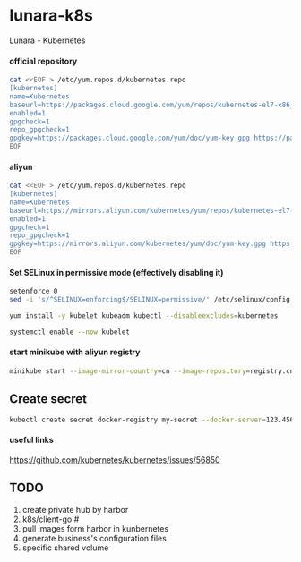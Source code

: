 # lunara-k8s
Lunara - Kubernetes

#### official repository
```sh
cat <<EOF > /etc/yum.repos.d/kubernetes.repo
[kubernetes]
name=Kubernetes
baseurl=https://packages.cloud.google.com/yum/repos/kubernetes-el7-x86_64
enabled=1
gpgcheck=1
repo_gpgcheck=1
gpgkey=https://packages.cloud.google.com/yum/doc/yum-key.gpg https://packages.cloud.google.com/yum/doc/rpm-package-key.gpg
EOF
```

#### aliyun
```sh
cat <<EOF > /etc/yum.repos.d/kubernetes.repo
[kubernetes]
name=Kubernetes
baseurl=https://mirrors.aliyun.com/kubernetes/yum/repos/kubernetes-el7-x86_64
enabled=1
gpgcheck=1
repo_gpgcheck=1 
gpgkey=https://mirrors.aliyun.com/kubernetes/yum/doc/yum-key.gpg https://mirrors.aliyun.com/kubernetes/yum/doc/rpm-package-key.gpg
EOF
```

#### Set SELinux in permissive mode (effectively disabling it)
```sh
setenforce 0
sed -i 's/^SELINUX=enforcing$/SELINUX=permissive/' /etc/selinux/config

yum install -y kubelet kubeadm kubectl --disableexcludes=kubernetes

systemctl enable --now kubelet
```
#### start minikube with aliyun registry
```sh
minikube start --image-mirror-country=cn --image-repository=registry.cn-hangzhou.aliyuncs.com/google_containers
```

## Create secret
```sh
kubectl create secret docker-registry my-secret --docker-server=123.456.789.0:9595 --docker-username=admin --docker-password=XXXX --docker-email=test@xyz.com
```

#### useful links
https://github.com/kubernetes/kubernetes/issues/56850

## TODO
1. create private hub by harbor
2. k8s/client-go #
3. pull images form harbor in kunbernetes
4. generate business's configuration files
5. specific shared volume

